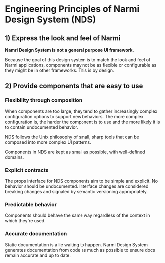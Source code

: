 # Engineering Principles of Narmi Design System (NDS)

## 1) Express the look and feel of Narmi

**Namri Design System is not a general purpose UI framework.**

Because the goal of this design system is to match the look and feel of Narmi applications, components
may not be as flexible or configurable as they might be in other frameworks. This is by design.

## 2) Provide components that are easy to use

### Flexibility through composition

When components are too large, they tend to gather increasingly complex configuration options to support new behaviors. The more complex configuration is, the harder the component is to use and the more likely it is to contain undocumented behavior.

NDS follows the Unix philosophy of small, sharp tools that can be composed into more complex UI patterns.

Components in NDS are kept as small as possible, with well-defined domains.

### Explicit contracts

The props interface for NDS components aim to be simple and explicit. No behavior should be undocumented. Interface changes are considered breaking changes and signaled by semantic versioning appropriately.

### Predictable behavior

Components should behave the same way regardless of the context in which they're used.

### Accurate documentation

Static documentation is a lie waiting to happen. Narmi Design System generates
documentation from code as much as possible to ensure docs remain accurate and up to date.
